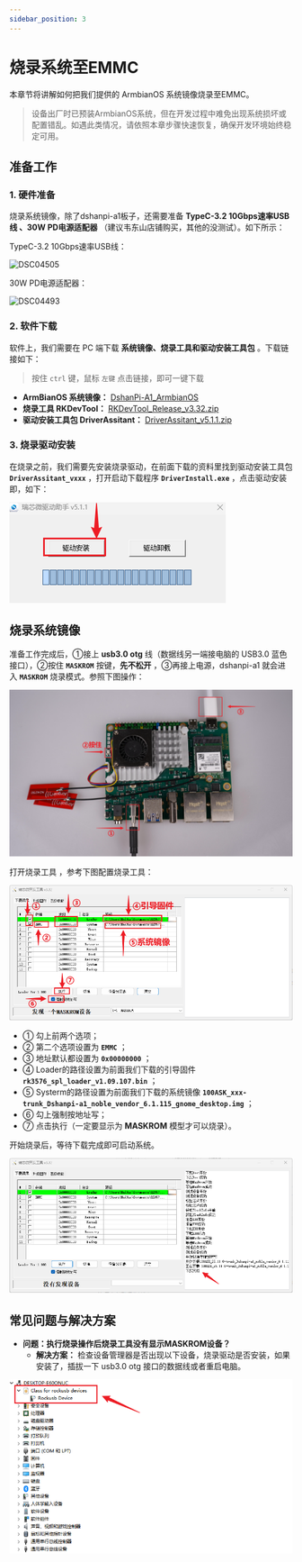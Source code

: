 ```yaml
---
sidebar_position: 3
---
```

# 烧录系统至EMMC

本章节将讲解如何把我们提供的 ArmbianOS 系统镜像烧录至EMMC。

> 设备出厂时已预装ArmbianOS系统，但在开发过程中难免出现系统损坏或配置错乱。如遇此类情况，请依照本章步骤快速恢复，确保开发环境始终稳定可用。

## 准备工作

### 1. 硬件准备

烧录系统镜像，除了dshanpi-a1板子，还需要准备 **TypeC-3.2 10Gbps速率USB线 、30W PD电源适配器** （建议韦东山店铺购买，其他的没测试）。如下所示：

TypeC-3.2 10Gbps速率USB线：

![DSC04505](images/DSC04505.JPG)

 30W PD电源适配器：

![DSC04493](images/DSC04493.JPG)

### 2. 软件下载

软件上，我们需要在 PC 端下载 **系统镜像、烧录工具和驱动安装工具包** 。下载链接如下：

> 按住 `ctrl` 键，鼠标 `左键` 点击链接，即可一键下载

- **ArmBianOS 系统镜像：** [DshanPi-A1_ArmbianOS](https://dl.100ask.net/Hardware/MPU/RK3576-DshanPi-A1/100ASK_Armbian_25.11.0-trunk_Dshanpi-a1_noble_vendor_6.1.115_gnome_desktop.img.7z)
- **烧录工具 RKDevTool：**  [RKDevTool_Release_v3.32.zip](https://dl.100ask.net/Hardware/MPU/RK3576-DshanPi-A1/RKDevTool_Release_v3.32.zip)
- **驱动安装工具包 DriverAssitant：** [DriverAssitant_v5.1.1.zip](https://dl.100ask.net/Hardware/MPU/RK3576-DshanPi-A1/DriverAssitant_v5.1.1.zip)

### 3. 烧录驱动安装

在烧录之前，我们需要先安装烧录驱动，在前面下载的资料里找到驱动安装工具包 **`DriverAssitant_vxxx`** ，打开启动下载程序 **`DriverInstall.exe`** ，点击驱动安装即，如下：

![image-20250815172019920](images/image-20250815172019920.png)

## 烧录系统镜像

准备工作完成后，①接上 **usb3.0 otg** 线（数据线另一端接电脑的 USB3.0 蓝色接口），②按住 **`MASKROM`** 按键，**先不松开** ，③再接上电源，dshanpi-a1 就会进入 **`MASKROM`** 烧录模式。参照下图操作：

![image-20250815154004776](images/image-20250815154004776.png)

打开烧录工具 ，参考下图配置烧录工具：

![image-20250814181522592](images/image-20250814181522592.png)

- ① 勾上前两个选项；
- ② 第二个选项设置为 **`EMMC`** ；
- ③ 地址默认都设置为 **`0x00000000`** ；
- ④ Loader的路径设置为前面我们下载的引导固件 **`rk3576_spl_loader_v1.09.107.bin`** ；
- ⑤ Systerm的路径设置为前面我们下载的系统镜像 **`100ASK_xxx-trunk_Dshanpi-a1_noble_vendor_6.1.115_gnome_desktop.img`** ；
- ⑥ 勾上强制按地址写；
- ⑦ 点击执行（一定要显示为 **MASKROM** 模型才可以烧录）。

开始烧录后，等待下载完成即可启动系统。

![image-20250814181827639](images/image-20250814181827639.png)

## 常见问题与解决方案

- **问题：执行烧录操作后烧录工具没有显示MASKROM设备？**
  - **解决方案：** 检查设备管理器是否出现以下设备，烧录驱动是否安装，如果安装了，插拔一下 usb3.0 otg 接口的数据线或者重启电脑。

![image-20250815174333674](images/image-20250815174333674.png)

